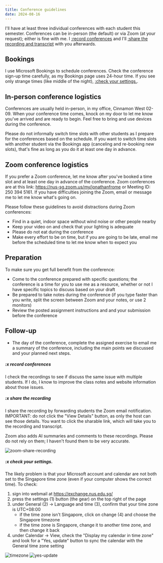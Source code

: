 ```yaml
---
title: Conference guidelines
date: 2024-08-16
---
```


I'll have at least three individual conferences with each student this semester. Conferences can be in-person (the default) or via Zoom (at your request); either is fine with me. I [:record conferences](#x-recordconferences) and I'll [:share the recording and transcript](#x-sharetherecording) with you afterwards.

## Bookings

I use Microsoft Bookings to schedule conferences. Check the conference sign-up time carefully, as my Bookings page uses 24-hour time. If you see only strange times (like middle of the night), [:check your settings.](#x-checkyoursettings).

## In-person conference logistics

Conferences are usually held in-person, in my office, Cinnamon West 02-09. When your conference time comes, knock on my door to let me know you've arrived and are ready to begin. Feel free to bring and use devices during the conference.

Please do not informally switch time slots with other students as I prepare for the conferences based on the schedule. If you want to switch time slots with another student via the Bookings app (canceling and re-booking new slots), that's fine as long as you do it at least one day in advance.

## Zoom conference logistics

If you prefer a Zoom conference, let me know after you've booked a time slot and at least one day in advance of the conference. Zoom conferences are at this link: <https://nus-sg.zoom.us/my/jonathanfrome> or Meeting ID: 250 394 5161. If you have difficulties joining the Zoom, email or message me to let me know what's going on.

Please follow these guidelines to avoid distractions during Zoom conferences:

- Find in a quiet, indoor space without wind noise or other people nearby
- Keep your video on and check that your lighting is adequate
- Please do not eat during the conference
- Make every effort to be on time, but if you are going to be late, email me before the scheduled time to let me know when to expect you

## Preparation

To make sure you get full benefit from the conference:

- Come to the conference prepared with specific questions; the conference is a time for you to use me as a resource, whether or not I have specific topics to discuss based on your draft
- Be prepared to take notes during the conference (if you type faster than you write, split the screen between Zoom and your notes, or use 2 monitors)
- Review the posted assignment instructions and and your submission before the conference

## Follow-up

- The day of the conference, complete the assigned exercise to email me a summary of the conference, including the main points we discussed and your planned next steps.

##### :x record conferences

I check the recordings to see if discuss the same issue with multiple students. If I do, I know to improve the class notes and website information about those issues.

##### :x share the recording

I share the recording by forwarding students the Zoom email notification. IMPORTANT: do not click the "View Details" button, as only the host can see those details. You want to click the sharable link, which will take you to the recording and transcript.

Zoom also adds AI summaries and comments to these recordings. Please do not rely on them; I haven't found them to be very accurate.

![zoom-share-recording](/images/zoom_share_recording.png)

##### :x check your settings.

The likely problem is that your Microsoft account and calendar are not both set to the Singapore time zone (even if your computer shows the correct time). To check:

1. sign into webmail at https://exchange.nus.edu.sg/
2. press the settings (1) button (the gear) on the top right of the page
3. under General (2) → Language and time (3), confirm that your time zone is UTC+08:00
   - if the time zone isn't Singapore, click on change (4) and choose the Singapore timezone
   - if the time zone is Singapore, change it to another time zone, and then change it back
4. under Calendar → View, check the "Display my calendar in time zone" and look for a "Yes, update" button to sync the calendar with the General time zone setting

![timezone](/images/timezone.png)
![yes-update](/images/yes-update.png)

